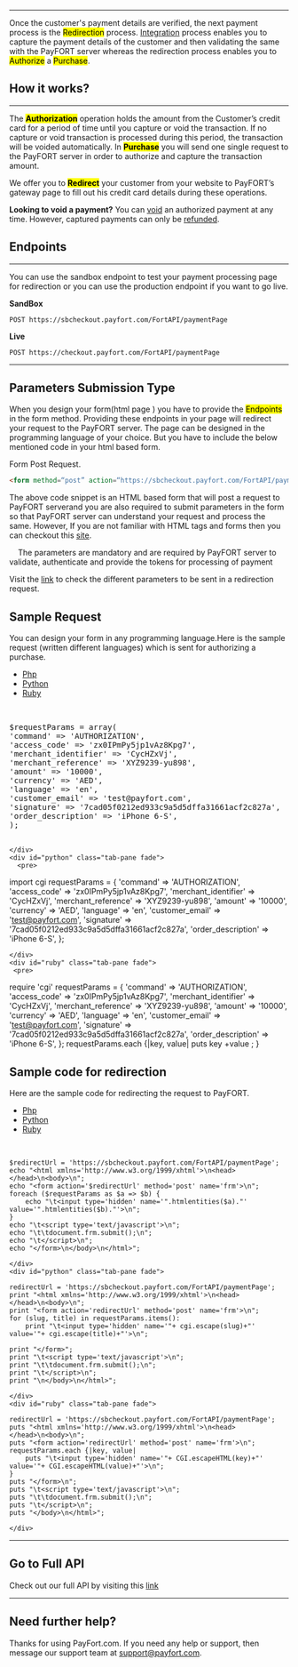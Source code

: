 ------

Once the customer's payment details are verified, the next payment process is the <mark>Redirection</mark> process. [Integration](index.md) process enables you to capture the payment details of the customer and then validating the same with the PayFORT server whereas the redirection process enables you to <mark> Authorize</mark>  a <mark>Purchase</mark>. 

## How it works?

------

The <mark>**Authorization**</mark> operation holds the amount from the Customer’s credit card for a period of time until you capture or void the transaction. If no capture or void transaction is processed during this period, the transaction will be voided automatically. In <mark>**Purchase**</mark> you will send one single request to the PayFORT server in order to authorize and capture the transaction amount.

We offer you to <mark>**Redirect**</mark> your customer from your website to PayFORT’s gateway page to fill out his credit card details during these operations.

**Looking to void a payment?**
You can [void](voidauthorization.md) an authorized payment at any time. However, captured payments can only be [refunded](refund.md).

## Endpoints

------

You can use the sandbox endpoint to test your payment processing page for redirection or you can use the production endpoint if you want to go live.

**SandBox**

```http
POST https://sbcheckout.payfort.com/FortAPI/paymentPage
```

**Live**

```http
POST https://checkout.payfort.com/FortAPI/paymentPage
```

------

## Parameters Submission Type

When you design your form(html page ) you have to provide the <mark>Endpoints</mark>&nbsp;&nbsp;[<i class="fa fa-anchor"></i>](#endpoints) in the form method. Providing these endpoints in your page will redirect your request to the PayFORT server. The page can be designed in the programming language of your choice. But you have to include the below mentioned code in your html based form. 

Form Post Request.

```html
<form method=“post” action=“https://sbcheckout.payfort.com/FortAPI/paymentPage” id=“form1” name=“form1”> </form>
```

The above code snippet is an HTML based form that will post a request to PayFORT serverand  you are also required to submit parameters in the form so that PayFORT server can understand your request and process the same. However, If you are not familiar with HTML tags and forms then you can checkout this [site](https://www.w3schools.com/).

<div class="alert alert-info">&nbsp;&nbsp;<i class="fa fa-info">&nbsp;&nbsp;</i>The parameters are mandatory and are required by PayFORT server to validate, authenticate and provide the tokens for processing of payment</div>

Visit the [link](redirectionsparameters.md) to check the different parameters to be sent in a redirection request.



<div class="container">
  <h2>Sample Request</h2>
  <p>You can design your form in any programming language.Here is the sample request (written different languages) which is sent for authorizing a purchase.</p>


  <ul class="nav nav-tabs">
    <li class="active"><a data-toggle="tab" href="#php">Php</a></li>
    <li><a data-toggle="tab" href="#python">Python</a></li>
    <li><a data-toggle="tab" href="#ruby">Ruby</a></li>
    <!--<li><a data-toggle="tab" href="#java">Java</a></li>
    <li><a data-toggle="tab" href="#curl">cURL</a></li>-->
  </ul>

  <div class="tab-content">
    <div id="php" class="tab-pane fade in active">

​    
<pre>
$requestParams = array(
'command' => 'AUTHORIZATION',
'access_code' => 'zx0IPmPy5jp1vAz8Kpg7',
'merchant_identifier' => 'CycHZxVj',
'merchant_reference' => 'XYZ9239-yu898',
'amount' => '10000',
'currency' => 'AED',
'language' => 'en',
'customer_email' => 'test@payfort.com',
'signature' => '7cad05f0212ed933c9a5d5dffa31661acf2c827a',
'order_description' => 'iPhone 6-S',
);

</pre>
        
    
    </div>
    <div id="python" class="tab-pane fade">
      <pre>
import cgi
requestParams = {
'command' => 'AUTHORIZATION',
'access_code' => 'zx0IPmPy5jp1vAz8Kpg7',
'merchant_identifier' => 'CycHZxVj',
'merchant_reference' => 'XYZ9239-yu898',
'amount' => '10000',
'currency' => 'AED',
'language' => 'en',
'customer_email' => 'test@payfort.com',
'signature' => '7cad05f0212ed933c9a5d5dffa31661acf2c827a',
'order_description' => 'iPhone 6-S',
};
</pre>
     
    </div>
    <div id="ruby" class="tab-pane fade">
     <pre>
require 'cgi'
requestParams = {
'command' => 'AUTHORIZATION',
'access_code' => 'zx0IPmPy5jp1vAz8Kpg7',
'merchant_identifier' => 'CycHZxVj',
'merchant_reference' => 'XYZ9239-yu898',
'amount' => '10000',
'currency' => 'AED',
'language' => 'en',
'customer_email' => 'test@payfort.com',
'signature' => '7cad05f0212ed933c9a5d5dffa31661acf2c827a',
'order_description' => 'iPhone 6-S',
};
requestParams.each {|key, value|
  puts key +value ;
}
     </pre>
    </div>


  </div>
</div>

<!-- Code for the redirection url-->

<div class="container">
  <h2>Sample code for redirection</h2>
  <p>Here are the sample code for redirecting the request to PayFORT.</p>


  <ul class="nav nav-tabs">
    <li class="active"><a data-toggle="tab" href="#php">Php</a></li>
    <li><a data-toggle="tab" href="#python">Python</a></li>
    <li><a data-toggle="tab" href="#ruby">Ruby</a></li>
    <!--<li><a data-toggle="tab" href="#java">Java</a></li>
    <li><a data-toggle="tab" href="#curl">cURL</a></li>-->
  </ul>

  <div class="tab-content">
    <div id="php" class="tab-pane fade in active">

​    

```
$redirectUrl = 'https://sbcheckout.payfort.com/FortAPI/paymentPage';
echo "<html xmlns='http://www.w3.org/1999/xhtml'>\n<head></head>\n<body>\n";
echo "<form action='$redirectUrl' method='post' name='frm'>\n";
foreach ($requestParams as $a => $b) {
    echo "\t<input type='hidden' name='".htmlentities($a)."' value='".htmlentities($b)."'>\n";
}
echo "\t<script type='text/javascript'>\n";
echo "\t\tdocument.frm.submit();\n";
echo "\t</script>\n";
echo "</form>\n</body>\n</html>";
```

    </div>
    <div id="python" class="tab-pane fade">
```
redirectUrl = 'https://sbcheckout.payfort.com/FortAPI/paymentPage';
print "<html xmlns='http://www.w3.org/1999/xhtml'>\n<head></head>\n<body>\n";
print "<form action='redirectUrl' method='post' name='frm'>\n";
for (slug, title) in requestParams.items():
    print "\t<input type='hidden' name='"+ cgi.escape(slug)+"' value='"+ cgi.escape(title)+"'>\n";

print "</form>";
print "\t<script type='text/javascript'>\n";
print "\t\tdocument.frm.submit();\n";
print "\t</script>\n";
print "\n</body>\n</html>";
```

    </div>
    <div id="ruby" class="tab-pane fade">
```
redirectUrl = 'https://sbcheckout.payfort.com/FortAPI/paymentPage';
puts "<html xmlns='http://www.w3.org/1999/xhtml'>\n<head></head>\n<body>\n";
puts "<form action='redirectUrl' method='post' name='frm'>\n";
requestParams.each {|key, value|
    puts "\t<input type='hidden' name='"+ CGI.escapeHTML(key)+"' value='"+ CGI.escapeHTML(value)+"'>\n";
}
puts "</form>\n";
puts "\t<script type='text/javascript'>\n";
puts "\t\tdocument.frm.submit();\n";
puts "\t</script>\n";
puts "</body>\n</html>";
```
    </div>


  </div>
</div>

------



## Go to Full API

Check out our full API by visiting this [link](https://docs.payfort.com/docs/api/build/index.html#redirection)



------



## Need further help?

Thanks for using PayFort.com. If you need any help or support, then message our support team at [support@payfort.com](mailto:support@payfort.com).